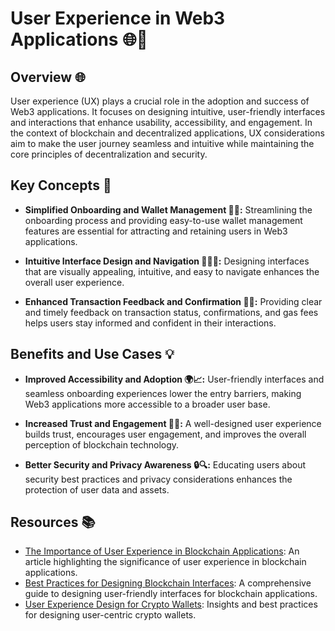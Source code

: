 # User Experience in Web3 Applications 🌐👥

## Overview 🌐

User experience (UX) plays a crucial role in the adoption and success of Web3 applications. It focuses on designing intuitive, user-friendly interfaces and interactions that enhance usability, accessibility, and engagement. In the context of blockchain and decentralized applications, UX considerations aim to make the user journey seamless and intuitive while maintaining the core principles of decentralization and security.

## Key Concepts 🧩

- **Simplified Onboarding and Wallet Management 🚀💼:** Streamlining the onboarding process and providing easy-to-use wallet management features are essential for attracting and retaining users in Web3 applications.

- **Intuitive Interface Design and Navigation 🎨🚶‍♀️:** Designing interfaces that are visually appealing, intuitive, and easy to navigate enhances the overall user experience.

- **Enhanced Transaction Feedback and Confirmation 📲✅:** Providing clear and timely feedback on transaction status, confirmations, and gas fees helps users stay informed and confident in their interactions.

## Benefits and Use Cases 💡

- **Improved Accessibility and Adoption 🌍📈:** User-friendly interfaces and seamless onboarding experiences lower the entry barriers, making Web3 applications more accessible to a broader user base.

- **Increased Trust and Engagement 🤝📱:** A well-designed user experience builds trust, encourages user engagement, and improves the overall perception of blockchain technology.

- **Better Security and Privacy Awareness 🔒🔍:** Educating users about security best practices and privacy considerations enhances the protection of user data and assets.

## Resources 📚

- [The Importance of User Experience in Blockchain Applications](https://uxdesign.cc/the-importance-of-user-experience-in-blockchain-applications-4b5297e7c8fe): An article highlighting the significance of user experience in blockchain applications.
- [Best Practices for Designing Blockchain Interfaces](https://uxdesign.cc/best-practices-for-designing-blockchain-interfaces-3f5e95c54245): A comprehensive guide to designing user-friendly interfaces for blockchain applications.
- [User Experience Design for Crypto Wallets](https://medium.com/coinmonks/user-experience-design-for-crypto-wallets-7ff656cdb24b): Insights and best practices for designing user-centric crypto wallets.

